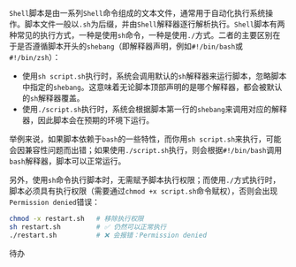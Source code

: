 `Shell`脚本是由一系列`Shell`命令组成的文本文件，通常用于自动化执行系统操作。脚本文件一般以`.sh`为后缀，并由`Shell`解释器逐行解析执行。`Shell`脚本有两种常见的执行方式，一种是使用`sh`命令，一种是使用`./`方式。二者的主要区别在于是否遵循脚本开头的`shebang`（即解释器声明，例如`#!/bin/bash`或`#!/bin/zsh`）：

- 使用`sh script.sh`执行时，系统会调用默认的`sh`解释器来运行脚本，忽略脚本中指定的`shebang`。这意味着无论脚本顶部声明的是哪个解释器，都会被默认的`sh`解释器覆盖。
- 使用`./script.sh`执行时，系统会根据脚本第一行的`shebang`来调用对应的解释器，因此脚本会在预期的环境下运行。

举例来说，如果脚本依赖于`bash`的一些特性，而你用`sh script.sh`来执行，可能会因兼容性问题而出错；如果使用`./script.sh`执行，则会根据`#!/bin/bash`调用`bash`解释器，脚本可以正常运行。

另外，使用`sh`命令执行脚本时，无需赋予脚本执行权限；而使用`./`方式执行时，脚本必须具有执行权限（需要通过`chmod +x script.sh`命令赋权），否则会出现`Permission denied`错误：

```sh
chmod -x restart.sh   # 移除执行权限
sh restart.sh         # ✅ 仍然可以正常执行
./restart.sh          # ❌ 会报错：Permission denied
```

待办
